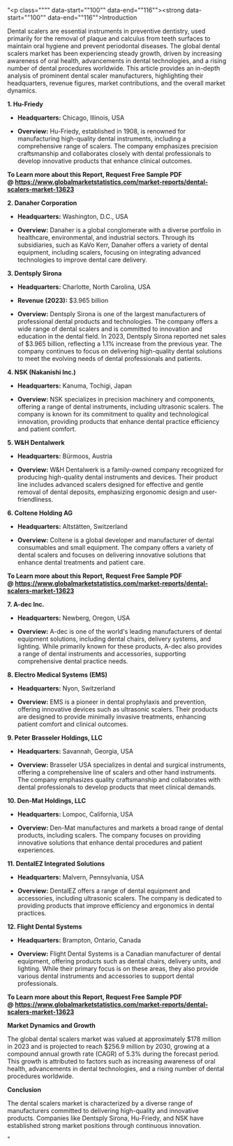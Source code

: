 "<p class="""" data-start=""100"" data-end=""116""><strong data-start=""100"" data-end=""116"">Introduction</strong></p>
<p class="""" data-start=""118"" data-end=""275""><span class=""relative -mx-px my-[-0.2rem] rounded-sm px-px py-[0.2rem]"">Dental scalers are essential instruments in preventive dentistry, used primarily for the removal of plaque and calculus from teeth surfaces to maintain oral hygiene and prevent periodontal diseases.</span> <span class=""relative -mx-px my-[-0.2rem] rounded-sm px-px py-[0.2rem]"">The global dental scalers market has been experiencing steady growth, driven by increasing awareness of oral health, advancements in dental technologies, and a rising number of dental procedures worldwide.</span> <span class=""relative -mx-px my-[-0.2rem] rounded-sm px-px py-[0.2rem]"">This article provides an in-depth analysis of prominent dental scaler manufacturers, highlighting their headquarters, revenue figures, market contributions, and the overall market dynamics.</span></p>
<p class="""" data-start=""277"" data-end=""293""><strong data-start=""277"" data-end=""293"">1. Hu-Friedy</strong></p>
<ul data-start=""295"" data-end=""534"">
<li class="""" data-start=""295"" data-end=""396"">
<p class="""" data-start=""297"" data-end=""396""><strong data-start=""297"" data-end=""314"">Headquarters:</strong> <span class=""relative -mx-px my-[-0.2rem] rounded-sm px-px py-[0.2rem]"">Chicago, Illinois, USA</span></p>
</li>
<li class="""" data-start=""397"" data-end=""534"">
<p class="""" data-start=""399"" data-end=""534""><strong data-start=""399"" data-end=""412"">Overview:</strong> <span class=""relative -mx-px my-[-0.2rem] rounded-sm px-px py-[0.2rem]"">Hu-Friedy, established in 1908, is renowned for manufacturing high-quality dental instruments, including a comprehensive range of scalers.</span> <span class=""relative -mx-px my-[-0.2rem] rounded-sm px-px py-[0.2rem]"">The company emphasizes precision craftsmanship and collaborates closely with dental professionals to develop innovative products that enhance clinical outcomes.</span></p>
</li>
</ul>
<p class="""" data-start=""536"" data-end=""562""><strong data-start=""536"" data-end=""562""><strong>To Learn more about this Report, Request Free Sample PDF @&nbsp;<a href=""https://www.globalmarketstatistics.com/market-reports/dental-scalers-market-13623"">https://www.globalmarketstatistics.com/market-reports/dental-scalers-market-13623</a></strong></strong></p>
<p class="""" data-start=""536"" data-end=""562""><strong data-start=""536"" data-end=""562"">2. Danaher Corporation</strong></p>
<ul data-start=""564"" data-end=""811"">
<li class="""" data-start=""564"" data-end=""669"">
<p class="""" data-start=""566"" data-end=""669""><strong data-start=""566"" data-end=""583"">Headquarters:</strong> <span class=""relative -mx-px my-[-0.2rem] rounded-sm px-px py-[0.2rem]"">Washington, D.C., USA</span></p>
</li>
<li class="""" data-start=""670"" data-end=""811"">
<p class="""" data-start=""672"" data-end=""811""><strong data-start=""672"" data-end=""685"">Overview:</strong> <span class=""relative -mx-px my-[-0.2rem] rounded-sm px-px py-[0.2rem]"">Danaher is a global conglomerate with a diverse portfolio in healthcare, environmental, and industrial sectors.</span> <span class=""relative -mx-px my-[-0.2rem] rounded-sm px-px py-[0.2rem]"">Through its subsidiaries, such as KaVo Kerr, Danaher offers a variety of dental equipment, including scalers, focusing on integrating advanced technologies to improve dental care delivery.</span></p>
</li>
</ul>
<p class="""" data-start=""813"" data-end=""835""><strong data-start=""813"" data-end=""835"">3. Dentsply Sirona</strong></p>
<ul data-start=""837"" data-end=""1312"">
<li class="""" data-start=""837"" data-end=""942"">
<p class="""" data-start=""839"" data-end=""942""><strong data-start=""839"" data-end=""856"">Headquarters:</strong> <span class=""relative -mx-px my-[-0.2rem] rounded-sm px-px py-[0.2rem]"">Charlotte, North Carolina, USA</span></p>
</li>
<li class="""" data-start=""943"" data-end=""1050"">
<p class="""" data-start=""945"" data-end=""1050""><strong data-start=""945"" data-end=""964"">Revenue (2023):</strong> <span class=""relative -mx-px my-[-0.2rem] rounded-sm px-px py-[0.2rem]"">$3.965 billion</span></p>
</li>
<li class="""" data-start=""1051"" data-end=""1312"">
<p class="""" data-start=""1053"" data-end=""1312""><strong data-start=""1053"" data-end=""1066"">Overview:</strong> <span class=""relative -mx-px my-[-0.2rem] rounded-sm px-px py-[0.2rem]"">Dentsply Sirona is one of the largest manufacturers of professional dental products and technologies.</span> <span class=""relative -mx-px my-[-0.2rem] rounded-sm px-px py-[0.2rem]"">The company offers a wide range of dental scalers and is committed to innovation and education in the dental field.</span> <span class=""relative -mx-px my-[-0.2rem] rounded-sm px-px py-[0.2rem]"">In 2023, Dentsply Sirona reported net sales of $3.965 billion, reflecting a 1.1% increase from the previous year.</span> <span class=""relative -mx-px my-[-0.2rem] rounded-sm px-px py-[0.2rem]"">The company continues to focus on delivering high-quality dental solutions to meet the evolving needs of dental professionals and patients.</span></p>
</li>
</ul>
<p class="""" data-start=""1314"" data-end=""1341""><strong data-start=""1314"" data-end=""1341"">4. NSK (Nakanishi Inc.)</strong></p>
<ul data-start=""1343"" data-end=""1590"">
<li class="""" data-start=""1343"" data-end=""1448"">
<p class="""" data-start=""1345"" data-end=""1448""><strong data-start=""1345"" data-end=""1362"">Headquarters:</strong> <span class=""relative -mx-px my-[-0.2rem] rounded-sm px-px py-[0.2rem]"">Kanuma, Tochigi, Japan</span></p>
</li>
<li class="""" data-start=""1449"" data-end=""1590"">
<p class="""" data-start=""1451"" data-end=""1590""><strong data-start=""1451"" data-end=""1464"">Overview:</strong> <span class=""relative -mx-px my-[-0.2rem] rounded-sm px-px py-[0.2rem]"">NSK specializes in precision machinery and components, offering a range of dental instruments, including ultrasonic scalers.</span> <span class=""relative -mx-px my-[-0.2rem] rounded-sm px-px py-[0.2rem]"">The company is known for its commitment to quality and technological innovation, providing products that enhance dental practice efficiency and patient comfort.</span></p>
</li>
</ul>
<p class="""" data-start=""1592"" data-end=""1613""><strong data-start=""1592"" data-end=""1613"">5. W&amp;H Dentalwerk</strong></p>
<ul data-start=""1615"" data-end=""1862"">
<li class="""" data-start=""1615"" data-end=""1720"">
<p class="""" data-start=""1617"" data-end=""1720""><strong data-start=""1617"" data-end=""1634"">Headquarters:</strong> <span class=""relative -mx-px my-[-0.2rem] rounded-sm px-px py-[0.2rem]"">B&uuml;rmoos, Austria</span></p>
</li>
<li class="""" data-start=""1721"" data-end=""1862"">
<p class="""" data-start=""1723"" data-end=""1862""><strong data-start=""1723"" data-end=""1736"">Overview:</strong> <span class=""relative -mx-px my-[-0.2rem] rounded-sm px-px py-[0.2rem]"">W&amp;H Dentalwerk is a family-owned company recognized for producing high-quality dental instruments and devices.</span> <span class=""relative -mx-px my-[-0.2rem] rounded-sm px-px py-[0.2rem]"">Their product line includes advanced scalers designed for effective and gentle removal of dental deposits, emphasizing ergonomic design and user-friendliness.</span></p>
</li>
</ul>
<p class="""" data-start=""1864"" data-end=""1889""><strong data-start=""1864"" data-end=""1889"">6. Coltene Holding AG</strong></p>
<ul data-start=""1891"" data-end=""2138"">
<li class="""" data-start=""1891"" data-end=""1996"">
<p class="""" data-start=""1893"" data-end=""1996""><strong data-start=""1893"" data-end=""1910"">Headquarters:</strong> <span class=""relative -mx-px my-[-0.2rem] rounded-sm px-px py-[0.2rem]"">Altst&auml;tten, Switzerland</span></p>
</li>
<li class="""" data-start=""1997"" data-end=""2138"">
<p class="""" data-start=""1999"" data-end=""2138""><strong data-start=""1999"" data-end=""2012"">Overview:</strong> <span class=""relative -mx-px my-[-0.2rem] rounded-sm px-px py-[0.2rem]"">Coltene is a global developer and manufacturer of dental consumables and small equipment.</span> <span class=""relative -mx-px my-[-0.2rem] rounded-sm px-px py-[0.2rem]"">The company offers a variety of dental scalers and focuses on delivering innovative solutions that enhance dental treatments and patient care.</span></p>
</li>
</ul>
<p class="""" data-start=""2140"" data-end=""2157""><strong data-start=""2140"" data-end=""2157""><strong>To Learn more about this Report, Request Free Sample PDF @&nbsp;<a href=""https://www.globalmarketstatistics.com/market-reports/dental-scalers-market-13623"">https://www.globalmarketstatistics.com/market-reports/dental-scalers-market-13623</a></strong></strong></p>
<p class="""" data-start=""2140"" data-end=""2157""><strong data-start=""2140"" data-end=""2157"">7. A-dec Inc.</strong></p>
<ul data-start=""2159"" data-end=""2406"">
<li class="""" data-start=""2159"" data-end=""2264"">
<p class="""" data-start=""2161"" data-end=""2264""><strong data-start=""2161"" data-end=""2178"">Headquarters:</strong> <span class=""relative -mx-px my-[-0.2rem] rounded-sm px-px py-[0.2rem]"">Newberg, Oregon, USA</span></p>
</li>
<li class="""" data-start=""2265"" data-end=""2406"">
<p class="""" data-start=""2267"" data-end=""2406""><strong data-start=""2267"" data-end=""2280"">Overview:</strong> <span class=""relative -mx-px my-[-0.2rem] rounded-sm px-px py-[0.2rem]"">A-dec is one of the world's leading manufacturers of dental equipment solutions, including dental chairs, delivery systems, and lighting.</span> <span class=""relative -mx-px my-[-0.2rem] rounded-sm px-px py-[0.2rem]"">While primarily known for these products, A-dec also provides a range of dental instruments and accessories, supporting comprehensive dental practice needs.</span></p>
</li>
</ul>
<p class="""" data-start=""2408"" data-end=""2444""><strong data-start=""2408"" data-end=""2444"">8. Electro Medical Systems (EMS)</strong></p>
<ul data-start=""2446"" data-end=""2693"">
<li class="""" data-start=""2446"" data-end=""2551"">
<p class="""" data-start=""2448"" data-end=""2551""><strong data-start=""2448"" data-end=""2465"">Headquarters:</strong> <span class=""relative -mx-px my-[-0.2rem] rounded-sm px-px py-[0.2rem]"">Nyon, Switzerland</span></p>
</li>
<li class="""" data-start=""2552"" data-end=""2693"">
<p class="""" data-start=""2554"" data-end=""2693""><strong data-start=""2554"" data-end=""2567"">Overview:</strong> <span class=""relative -mx-px my-[-0.2rem] rounded-sm px-px py-[0.2rem]"">EMS is a pioneer in dental prophylaxis and prevention, offering innovative devices such as ultrasonic scalers.</span> <span class=""relative -mx-px my-[-0.2rem] rounded-sm px-px py-[0.2rem]"">Their products are designed to provide minimally invasive treatments, enhancing patient comfort and clinical outcomes.</span></p>
</li>
</ul>
<p class="""" data-start=""2695"" data-end=""2731""><strong data-start=""2695"" data-end=""2731"">9. Peter Brasseler Holdings, LLC</strong></p>
<ul data-start=""2733"" data-end=""2980"">
<li class="""" data-start=""2733"" data-end=""2838"">
<p class="""" data-start=""2735"" data-end=""2838""><strong data-start=""2735"" data-end=""2752"">Headquarters:</strong> <span class=""relative -mx-px my-[-0.2rem] rounded-sm px-px py-[0.2rem]"">Savannah, Georgia, USA</span></p>
</li>
<li class="""" data-start=""2839"" data-end=""2980"">
<p class="""" data-start=""2841"" data-end=""2980""><strong data-start=""2841"" data-end=""2854"">Overview:</strong> <span class=""relative -mx-px my-[-0.2rem] rounded-sm px-px py-[0.2rem]"">Brasseler USA specializes in dental and surgical instruments, offering a comprehensive line of scalers and other hand instruments.</span> <span class=""relative -mx-px my-[-0.2rem] rounded-sm px-px py-[0.2rem]"">The company emphasizes quality craftsmanship and collaborates with dental professionals to develop products that meet clinical demands.</span></p>
</li>
</ul>
<p class="""" data-start=""2982"" data-end=""3011""><strong data-start=""2982"" data-end=""3011"">10. Den-Mat Holdings, LLC</strong></p>
<ul data-start=""3013"" data-end=""3260"">
<li class="""" data-start=""3013"" data-end=""3118"">
<p class="""" data-start=""3015"" data-end=""3118""><strong data-start=""3015"" data-end=""3032"">Headquarters:</strong> <span class=""relative -mx-px my-[-0.2rem] rounded-sm px-px py-[0.2rem]"">Lompoc, California, USA</span></p>
</li>
<li class="""" data-start=""3119"" data-end=""3260"">
<p class="""" data-start=""3121"" data-end=""3260""><strong data-start=""3121"" data-end=""3134"">Overview:</strong> <span class=""relative -mx-px my-[-0.2rem] rounded-sm px-px py-[0.2rem]"">Den-Mat manufactures and markets a broad range of dental products, including scalers.</span> <span class=""relative -mx-px my-[-0.2rem] rounded-sm px-px py-[0.2rem]"">The company focuses on providing innovative solutions that enhance dental procedures and patient experiences.</span></p>
</li>
</ul>
<p class="""" data-start=""3262"" data-end=""3299""><strong data-start=""3262"" data-end=""3299"">11. DentalEZ Integrated Solutions</strong></p>
<ul data-start=""3301"" data-end=""3548"">
<li class="""" data-start=""3301"" data-end=""3406"">
<p class="""" data-start=""3303"" data-end=""3406""><strong data-start=""3303"" data-end=""3320"">Headquarters:</strong> <span class=""relative -mx-px my-[-0.2rem] rounded-sm px-px py-[0.2rem]"">Malvern, Pennsylvania, USA</span></p>
</li>
<li class="""" data-start=""3407"" data-end=""3548"">
<p class="""" data-start=""3409"" data-end=""3548""><strong data-start=""3409"" data-end=""3422"">Overview:</strong> <span class=""relative -mx-px my-[-0.2rem] rounded-sm px-px py-[0.2rem]"">DentalEZ offers a range of dental equipment and accessories, including ultrasonic scalers.</span> <span class=""relative -mx-px my-[-0.2rem] rounded-sm px-px py-[0.2rem]"">The company is dedicated to providing products that improve efficiency and ergonomics in dental practices.</span></p>
</li>
</ul>
<p class="""" data-start=""3550"" data-end=""3579""><strong data-start=""3550"" data-end=""3579"">12. Flight Dental Systems</strong></p>
<ul data-start=""3581"" data-end=""3828"">
<li class="""" data-start=""3581"" data-end=""3686"">
<p class="""" data-start=""3583"" data-end=""3686""><strong data-start=""3583"" data-end=""3600"">Headquarters:</strong> <span class=""relative -mx-px my-[-0.2rem] rounded-sm px-px py-[0.2rem]"">Brampton, Ontario, Canada</span></p>
</li>
<li class="""" data-start=""3687"" data-end=""3828"">
<p class="""" data-start=""3689"" data-end=""3828""><strong data-start=""3689"" data-end=""3702"">Overview:</strong> <span class=""relative -mx-px my-[-0.2rem] rounded-sm px-px py-[0.2rem]"">Flight Dental Systems is a Canadian manufacturer of dental equipment, offering products such as dental chairs, delivery units, and lighting.</span> <span class=""relative -mx-px my-[-0.2rem] rounded-sm px-px py-[0.2rem]"">While their primary focus is on these areas, they also provide various dental instruments and accessories to support dental professionals.</span></p>
</li>
</ul>
<p><span class=""relative -mx-px my-[-0.2rem] rounded-sm px-px py-[0.2rem]""><strong>To Learn more about this Report, Request Free Sample PDF @&nbsp;<a href=""https://www.globalmarketstatistics.com/market-reports/dental-scalers-market-13623"">https://www.globalmarketstatistics.com/market-reports/dental-scalers-market-13623</a></strong></span></p>
<p class="""" data-start=""3830"" data-end=""3860""><strong data-start=""3830"" data-end=""3860"">Market Dynamics and Growth</strong></p>
<p class="""" data-start=""3862"" data-end=""4027""><span class=""relative -mx-px my-[-0.2rem] rounded-sm px-px py-[0.2rem]"">The global dental scalers market was valued at approximately $178 million in 2023 and is projected to reach $256.9 million by 2030, growing at a compound annual growth rate (CAGR) of 5.3% during the forecast period.</span> <span class=""relative -mx-px my-[-0.2rem] rounded-sm px-px py-[0.2rem]"">This growth is attributed to factors such as increasing awareness of oral health, advancements in dental technologies, and a rising number of dental procedures worldwide.</span></p>
<p class="""" data-start=""4029"" data-end=""4043""><strong data-start=""4029"" data-end=""4043"">Conclusion</strong></p>
<p class="""" data-start=""4045"" data-end=""4307"">The dental scalers market is characterized by a diverse range of manufacturers committed to delivering high-quality and innovative products. Companies like Dentsply Sirona, Hu-Friedy, and NSK have established strong market positions through continuous innovation.</p>"
